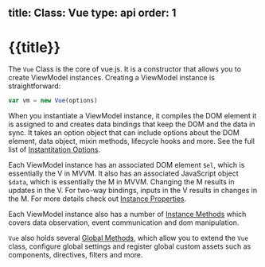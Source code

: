 title: Class: Vue
type: api
order: 1
---

# {{title}}

The `Vue` Class is the core of vue.js. It is a constructor that allows you to create ViewModel instances. Creating a ViewModel instance is straightforward:

``` js
var vm = new Vue(options)
```

When you instantiate a ViewModel instance, it compiles the DOM element it is assigned to and creates data bindings that keep the DOM and the data in sync. It takes an option object that can include options about the DOM element, data object, mixin methods, lifecycle hooks and more. See the full list of [Instantitation Options](/api/instantiation-options.html).

Each ViewModel instance has an associated DOM element `$el`, which is essentially the V in MVVM. It also has an associated JavaScript object `$data`, which is essentially the M in MVVM. Changing the M results in updates in the V. For two-way bindings, inputs in the V results in changes in the M. For more details check out [Instance Properties](/api/instance-properties.html).

Each ViewModel instance also has a number of [Instance Methods](/api/instance-methods.html) which covers data observation, event communication and dom manipulation.

`Vue` also holds several [Global Methods](/api/global-methods.html), which allow you to extend the `Vue` class, configure global settings and register global custom assets such as components, directives, filters and more.